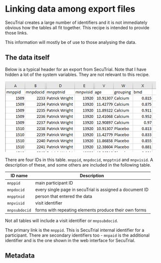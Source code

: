 # Linking data among export files

SecuTrial creates a large number of identifiers and it is not immediately obvious how the tables all fit together. This recipe is intended to provide those links. 

This information will mostly be of use to those analysing the data.

## The data itself

Below is a typical header for an export from SecuTrial. Note that I have hidden a lot of the system variables. They are not relevant to this recipe.

![datahead](fig/data_head.png "datahead")

There are four IDs in this table. `mnppid`, `mnpdocid`, `mnpptnid` and `mnpvisid`. A description of these, and some others are included in the following table.

ID name | Description
--------|--------------
`mnppid` | main participant ID
`mnpdocid` | every single page in secuTrial is assigned a document ID
`mnpptnid` | person that entered the data
`mnpvisid` | visit identifier
`mnpsubdocid` | forms with repeating elements produce their own forms

Not all tables will include a visit identifier or `mnpsubdocid`.




The primary link is the `mnppid`. This is SecuTrial internal identifier for a participant. There are secondary identifiers too - `mnpaid` is the additional identifier and is the one shown in the web interface for SecuTrial.






## Metadata











